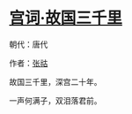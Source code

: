 # [宫词·故国三千里](http://so.gushiwen.org/view_70841.aspx)

朝代：唐代

作者：[张祜](http://so.gushiwen.org/author_56.aspx)

故国三千里，深宫二十年。

一声何满子，双泪落君前。

